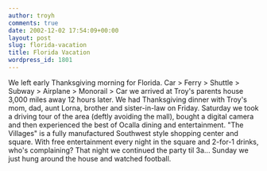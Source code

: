 ```yaml
---
author: troyh
comments: true
date: 2002-12-02 17:54:09+00:00
layout: post
slug: florida-vacation
title: Florida Vacation
wordpress_id: 1801
---
```


We left early Thanksgiving morning for Florida.  Car > Ferry > Shuttle > Subway > Airplane > Monorail > Car we arrived at Troy's parents house 3,000 miles away 12 hours later. We had Thanksgiving dinner with Troy's mom, dad, aunt Lorna, brother and sister-in-law on Friday. Saturday we took a driving tour of the area (deftly avoiding the mall), bought a digital camera and then experienced the best of Ocalla dining and entertainment.  "The Villages" is a fully manufactured Southwest style shopping center and square.  With free entertainment every night in the square and 2-for-1 drinks, who's complaining?  That night we continued the party til 3a...  Sunday we just hung around the house and watched football.
